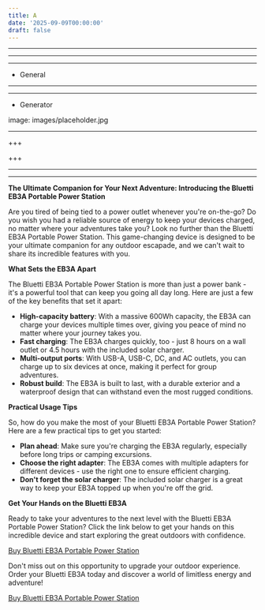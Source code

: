 ```yaml
---
title: A
date: '2025-09-09T00:00:00'
draft: false
---
```


---



---

---




- General
---

---

- Generator

image: images/placeholder.jpg

---

+++






+++





---



---
**The Ultimate Companion for Your Next Adventure: Introducing the Bluetti EB3A Portable Power Station**

Are you tired of being tied to a power outlet whenever you're on-the-go? Do you wish you had a reliable source of energy to keep your devices charged, no matter where your adventures take you? Look no further than the Bluetti EB3A Portable Power Station. This game-changing device is designed to be your ultimate companion for any outdoor escapade, and we can't wait to share its incredible features with you.

**What Sets the EB3A Apart**

The Bluetti EB3A Portable Power Station is more than just a power bank - it's a powerful tool that can keep you going all day long. Here are just a few of the key benefits that set it apart:

* **High-capacity battery**: With a massive 600Wh capacity, the EB3A can charge your devices multiple times over, giving you peace of mind no matter where your journey takes you.
* **Fast charging**: The EB3A charges quickly, too - just 8 hours on a wall outlet or 4.5 hours with the included solar charger.
* **Multi-output ports**: With USB-A, USB-C, DC, and AC outlets, you can charge up to six devices at once, making it perfect for group adventures.
* **Robust build**: The EB3A is built to last, with a durable exterior and a waterproof design that can withstand even the most rugged conditions.

**Practical Usage Tips**

So, how do you make the most of your Bluetti EB3A Portable Power Station? Here are a few practical tips to get you started:

* **Plan ahead**: Make sure you're charging the EB3A regularly, especially before long trips or camping excursions.
* **Choose the right adapter**: The EB3A comes with multiple adapters for different devices - use the right one to ensure efficient charging.
* **Don't forget the solar charger**: The included solar charger is a great way to keep your EB3A topped up when you're off the grid.

**Get Your Hands on the Bluetti EB3A**

Ready to take your adventures to the next level with the Bluetti EB3A Portable Power Station? Click the link below to get your hands on this incredible device and start exploring the great outdoors with confidence.

[Buy Bluetti EB3A Portable Power Station](https://www.amazon.com/dp/B09WW3CTF4)

Don't miss out on this opportunity to upgrade your outdoor experience. Order your Bluetti EB3A today and discover a world of limitless energy and adventure!

[Buy Bluetti EB3A Portable Power Station](https://www.amazon.com/dp/B09WW3CTF4)